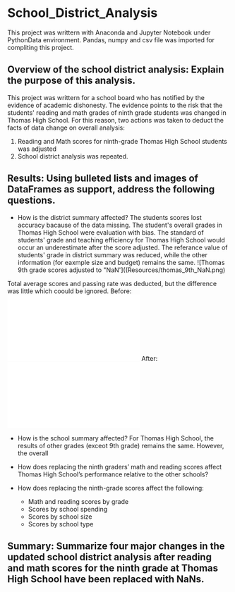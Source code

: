 # School_District_Analysis
This project was writtern with Anaconda and Jupyter Notebook under PythonData environment.  Pandas, numpy and csv file was imported for compliting this project.

## Overview of the school district analysis: Explain the purpose of this analysis.
This project was writtern for a school board who has notified by the evidence of academic dishonesty.  The evidence points to the risk that the students' reading and math grades of ninth grade students was changed in Thomas High School.  For this reason, two actions was taken to deduct the facts of data change on overall analysis:
  1. Reading and Math scores for ninth-grade Thomas High School students was adjusted
  2. School district analysis was repeated.

## Results: Using bulleted lists and images of DataFrames as support, address the following questions.

- How is the district summary affected?
The students scores lost accuracy bacause of the data missing.  The student's overall grades in Thomas High School were evaluation with bias. The standard of students' grade and teaching efficiency for Thomas High School would occur an underestimate after the score adjusted. The referance value of students' grade in district summary was reduced, while the other information (for eaxmple size and budget) remains the same.
![Thomas 9th grade scores adjusted to "NaN']((Resources/thomas_9th_NaN.png)

Total average scores and passing rate was deducted, but the difference was little which coould be ignored.
Before:
![1](Resources/1.pgn)
After:
![1_NaN](Resources/1_NaN.pgn)

- How is the school summary affected?
For Thomas High School, the results of other grades (exceot 9th grade) remains the same. However, the overall 

- How does replacing the ninth graders’ math and reading scores affect Thomas High School’s performance relative to the other schools?
- How does replacing the ninth-grade scores affect the following:
  * Math and reading scores by grade
  * Scores by school spending
  * Scores by school size
  * Scores by school type

## Summary: Summarize four major changes in the updated school district analysis after reading and math scores for the ninth grade at Thomas High School have been replaced with NaNs.
